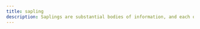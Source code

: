 ```yaml
---
title: sapling
description: Saplings are substantial bodies of information, and each one is fully-formed and could be published as its own blog post.
---
```


